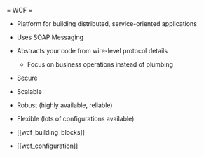 = WCF =
* Platform for building distributed, service-oriented applications
* Uses SOAP Messaging
* Abstracts your code from wire-level protocol details
  * Focus on business operations instead of plumbing
* Secure
* Scalable
* Robust (highly available, reliable)
* Flexible (lots of configurations available)

* [[wcf_building_blocks]]
* [[wcf_configuration]]

